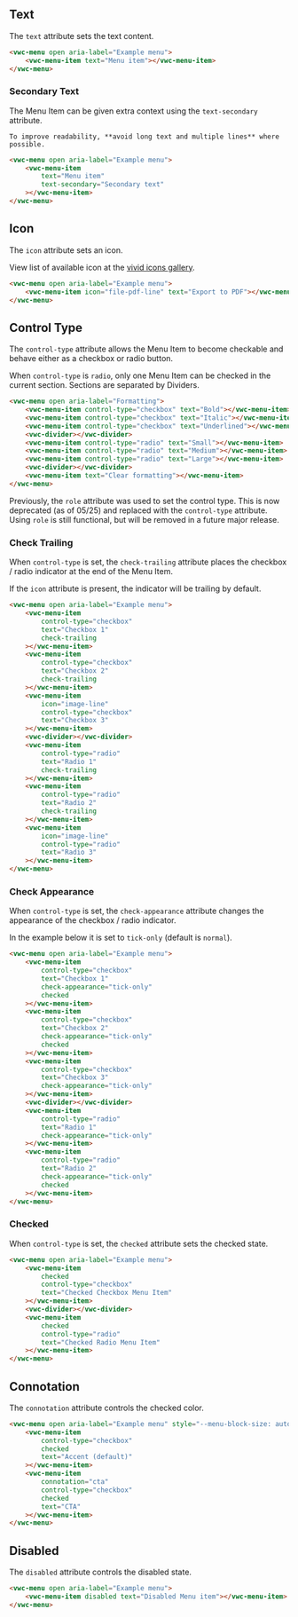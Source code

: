 ## Text

The `text` attribute sets the text content.

```html preview 100px
<vwc-menu open aria-label="Example menu">
	<vwc-menu-item text="Menu item"></vwc-menu-item>
</vwc-menu>
```

### Secondary Text

The Menu Item can be given extra context using the `text-secondary` attribute.

<vwc-note connotation="information">
	<vwc-icon slot="icon" name="info-line" label="Note:"></vwc-icon>

    To improve readability, **avoid long text and multiple lines** where possible.

</vwc-note>

```html preview 150px
<vwc-menu open aria-label="Example menu">
	<vwc-menu-item
		text="Menu item"
		text-secondary="Secondary text"
	></vwc-menu-item>
</vwc-menu>
```

## Icon

The `icon` attribute sets an icon.

View list of available icon at the [vivid icons gallery](/icons/icons-gallery/).

<!-- Uncomment when Icon slot is implemented
<vwc-note connotation="warning" headline="Deprecated Prop: icon">
	<vwc-icon slot="icon" name="warning-line" label="Warning:"></vwc-icon>

The `icon` prop is deprecated (as of 05/25) and directly replaced with `icon` slot. `icon` is still functional in the component but will be removed in a future major release. This will be communicated when it's removal becomes a release candidate at the end of the support period.

</vwc-note>
-->

```html preview 100px
<vwc-menu open aria-label="Example menu">
	<vwc-menu-item icon="file-pdf-line" text="Export to PDF"></vwc-menu-item>
</vwc-menu>
```

## Control Type

The `control-type` attribute allows the Menu Item to become checkable and behave either as a checkbox or radio button.

When `control-type` is `radio`, only one Menu Item can be checked in the current section. Sections are separated by Dividers.

```html preview 330px
<vwc-menu open aria-label="Formatting">
	<vwc-menu-item control-type="checkbox" text="Bold"></vwc-menu-item>
	<vwc-menu-item control-type="checkbox" text="Italic"></vwc-menu-item>
	<vwc-menu-item control-type="checkbox" text="Underlined"></vwc-menu-item>
	<vwc-divider></vwc-divider>
	<vwc-menu-item control-type="radio" text="Small"></vwc-menu-item>
	<vwc-menu-item control-type="radio" text="Medium"></vwc-menu-item>
	<vwc-menu-item control-type="radio" text="Large"></vwc-menu-item>
	<vwc-divider></vwc-divider>
	<vwc-menu-item text="Clear formatting"></vwc-menu-item>
</vwc-menu>
```

<vwc-note connotation="warning" headline="Deprecated Prop: role">
	<vwc-icon slot="icon" name="warning-line" label="Warning:"></vwc-icon>

Previously, the `role` attribute was used to set the control type. This is now deprecated (as of 05/25) and replaced with the `control-type` attribute. Using `role` is still functional, but will be removed in a future major release.

</vwc-note>

### Check Trailing

When `control-type` is set, the `check-trailing` attribute places the checkbox / radio indicator at the end of the Menu Item.

<vwc-note connotation="information">
	<vwc-icon slot="icon" name="info-line" label="Note:"></vwc-icon>

If the `icon` attribute is present, the indicator will be trailing by default.

</vwc-note>

```html preview 280px
<vwc-menu open aria-label="Example menu">
	<vwc-menu-item
		control-type="checkbox"
		text="Checkbox 1"
		check-trailing
	></vwc-menu-item>
	<vwc-menu-item
		control-type="checkbox"
		text="Checkbox 2"
		check-trailing
	></vwc-menu-item>
	<vwc-menu-item
		icon="image-line"
		control-type="checkbox"
		text="Checkbox 3"
	></vwc-menu-item>
	<vwc-divider></vwc-divider>
	<vwc-menu-item
		control-type="radio"
		text="Radio 1"
		check-trailing
	></vwc-menu-item>
	<vwc-menu-item
		control-type="radio"
		text="Radio 2"
		check-trailing
	></vwc-menu-item>
	<vwc-menu-item
		icon="image-line"
		control-type="radio"
		text="Radio 3"
	></vwc-menu-item>
</vwc-menu>
```

### Check Appearance

When `control-type` is set, the `check-appearance` attribute changes the appearance of the checkbox / radio indicator.

In the example below it is set to `tick-only` (default is `normal`).

```html preview 250px
<vwc-menu open aria-label="Example menu">
	<vwc-menu-item
		control-type="checkbox"
		text="Checkbox 1"
		check-appearance="tick-only"
		checked
	></vwc-menu-item>
	<vwc-menu-item
		control-type="checkbox"
		text="Checkbox 2"
		check-appearance="tick-only"
		checked
	></vwc-menu-item>
	<vwc-menu-item
		control-type="checkbox"
		text="Checkbox 3"
		check-appearance="tick-only"
	></vwc-menu-item>
	<vwc-divider></vwc-divider>
	<vwc-menu-item
		control-type="radio"
		text="Radio 1"
		check-appearance="tick-only"
	></vwc-menu-item>
	<vwc-menu-item
		control-type="radio"
		text="Radio 2"
		check-appearance="tick-only"
		checked
	></vwc-menu-item>
</vwc-menu>
```

### Checked

When `control-type` is set, the `checked` attribute sets the checked state.

```html preview 100px
<vwc-menu open aria-label="Example menu">
	<vwc-menu-item
		checked
		control-type="checkbox"
		text="Checked Checkbox Menu Item"
	></vwc-menu-item>
	<vwc-divider></vwc-divider>
	<vwc-menu-item
		checked
		control-type="radio"
		text="Checked Radio Menu Item"
	></vwc-menu-item>
</vwc-menu>
```

## Connotation

The `connotation` attribute controls the checked color.

```html preview 110px
<vwc-menu open aria-label="Example menu" style="--menu-block-size: auto;">
	<vwc-menu-item
		control-type="checkbox"
		checked
		text="Accent (default)"
	></vwc-menu-item>
	<vwc-menu-item
		connotation="cta"
		control-type="checkbox"
		checked
		text="CTA"
	></vwc-menu-item>
</vwc-menu>
```

## Disabled

The `disabled` attribute controls the disabled state.

```html preview 100px
<vwc-menu open aria-label="Example menu">
	<vwc-menu-item disabled text="Disabled Menu item"></vwc-menu-item>
</vwc-menu>
```
